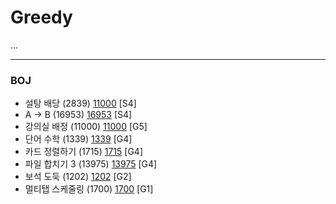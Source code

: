 # Greedy

...

------------

### BOJ
- 설탕 배당 (2839) [11000](https://github.com/KyumKyum/Algorithm_Study/blob/main/Greedy/2839.cpp) [S4]
- A -> B (16953) [16953](https://github.com/KyumKyum/Algorithm_Study/blob/main/Greedy/16953.cpp) [S4]
- 강의실 배정 (11000) [11000](https://github.com/KyumKyum/Algorithm_Study/blob/main/Greedy/11000.cpp) [G5]
- 단어 수학 (1339) [1339](https://github.com/KyumKyum/Algorithm_Study/blob/main/Greedy/1339.cpp) [G4]
- 카드 정렬하기 (1715) [1715](https://github.com/KyumKyum/Algorithm_Study/blob/main/Greedy/1715.cpp) [G4]
- 파일 합치기 3 (13975) [13975](https://github.com/KyumKyum/Algorithm_Study/blob/main/Greedy/13975.cpp) [G4]
- 보석 도둑 (1202) [1202](https://github.com/KyumKyum/Algorithm_Study/blob/main/Greedy/1202.cpp) [G2]
- 멀티탭 스케줄링 (1700) [1700](https://github.com/KyumKyum/Algorithm_Study/blob/main/Greedy/1700.cpp) [G1]